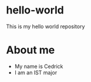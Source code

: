 # hello-world
This is my hello world repository


# About me
+ My name is Cedrick
+ I am an IST major
